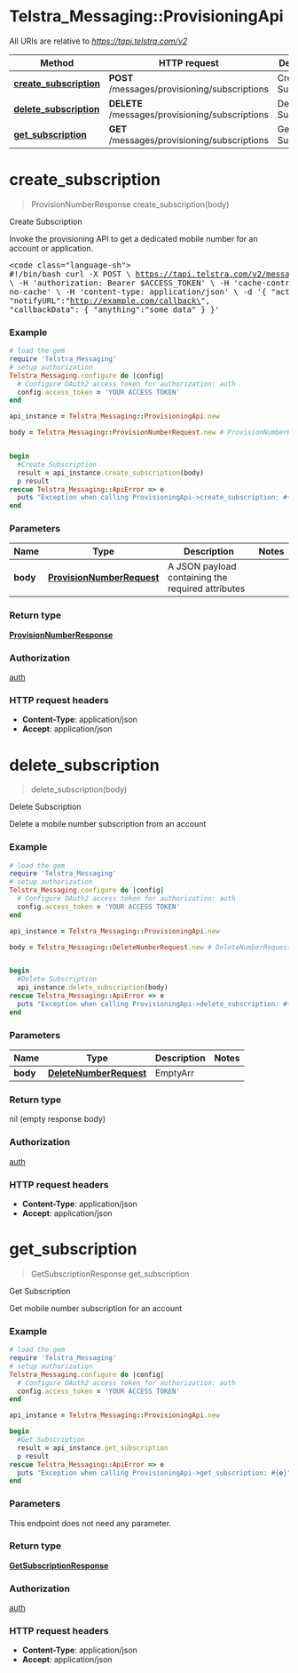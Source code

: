 # Telstra_Messaging::ProvisioningApi

All URIs are relative to *https://tapi.telstra.com/v2*

Method | HTTP request | Description
------------- | ------------- | -------------
[**create_subscription**](ProvisioningApi.md#create_subscription) | **POST** /messages/provisioning/subscriptions | Create Subscription
[**delete_subscription**](ProvisioningApi.md#delete_subscription) | **DELETE** /messages/provisioning/subscriptions | Delete Subscription
[**get_subscription**](ProvisioningApi.md#get_subscription) | **GET** /messages/provisioning/subscriptions | Get Subscription


# **create_subscription**
> ProvisionNumberResponse create_subscription(body)

Create Subscription

Invoke the provisioning API to get a dedicated mobile number for an account or application.  <pre><code class=\"language-sh\">   #!/bin/bash   curl -X POST \\   https://tapi.telstra.com/v2/messages/provisioning/subscriptions \\   -H 'authorization: Bearer $ACCESS_TOKEN' \\   -H 'cache-control: no-cache' \\   -H 'content-type: application/json' \\   -d '{   \"activeDays\":30,   \"notifyURL\":\"http://example.com/callback\",   \"callbackData\":     {       \"anything\":\"some data\"     }   }' </code></pre>

### Example
```ruby
# load the gem
require 'Telstra_Messaging'
# setup authorization
Telstra_Messaging.configure do |config|
  # Configure OAuth2 access token for authorization: auth
  config.access_token = 'YOUR ACCESS TOKEN'
end

api_instance = Telstra_Messaging::ProvisioningApi.new

body = Telstra_Messaging::ProvisionNumberRequest.new # ProvisionNumberRequest | A JSON payload containing the required attributes


begin
  #Create Subscription
  result = api_instance.create_subscription(body)
  p result
rescue Telstra_Messaging::ApiError => e
  puts "Exception when calling ProvisioningApi->create_subscription: #{e}"
end
```

### Parameters

Name | Type | Description  | Notes
------------- | ------------- | ------------- | -------------
 **body** | [**ProvisionNumberRequest**](ProvisionNumberRequest.md)| A JSON payload containing the required attributes | 

### Return type

[**ProvisionNumberResponse**](ProvisionNumberResponse.md)

### Authorization

[auth](../README.md#auth)

### HTTP request headers

 - **Content-Type**: application/json
 - **Accept**: application/json



# **delete_subscription**
> delete_subscription(body)

Delete Subscription

Delete a mobile number subscription from an account

### Example
```ruby
# load the gem
require 'Telstra_Messaging'
# setup authorization
Telstra_Messaging.configure do |config|
  # Configure OAuth2 access token for authorization: auth
  config.access_token = 'YOUR ACCESS TOKEN'
end

api_instance = Telstra_Messaging::ProvisioningApi.new

body = Telstra_Messaging::DeleteNumberRequest.new # DeleteNumberRequest | EmptyArr


begin
  #Delete Subscription
  api_instance.delete_subscription(body)
rescue Telstra_Messaging::ApiError => e
  puts "Exception when calling ProvisioningApi->delete_subscription: #{e}"
end
```

### Parameters

Name | Type | Description  | Notes
------------- | ------------- | ------------- | -------------
 **body** | [**DeleteNumberRequest**](DeleteNumberRequest.md)| EmptyArr | 

### Return type

nil (empty response body)

### Authorization

[auth](../README.md#auth)

### HTTP request headers

 - **Content-Type**: application/json
 - **Accept**: application/json



# **get_subscription**
> GetSubscriptionResponse get_subscription

Get Subscription

Get mobile number subscription for an account

### Example
```ruby
# load the gem
require 'Telstra_Messaging'
# setup authorization
Telstra_Messaging.configure do |config|
  # Configure OAuth2 access token for authorization: auth
  config.access_token = 'YOUR ACCESS TOKEN'
end

api_instance = Telstra_Messaging::ProvisioningApi.new

begin
  #Get Subscription
  result = api_instance.get_subscription
  p result
rescue Telstra_Messaging::ApiError => e
  puts "Exception when calling ProvisioningApi->get_subscription: #{e}"
end
```

### Parameters
This endpoint does not need any parameter.

### Return type

[**GetSubscriptionResponse**](GetSubscriptionResponse.md)

### Authorization

[auth](../README.md#auth)

### HTTP request headers

 - **Content-Type**: application/json
 - **Accept**: application/json




